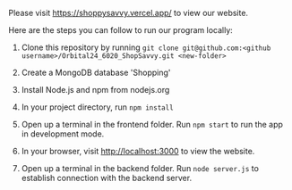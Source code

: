 Please visit https://shoppysavvy.vercel.app/ to view our website.


Here are the steps you can follow to run our program locally:

1. Clone this repository by running `git clone git@github.com:<github username>/Orbital24_6020_ShopSavvy.git <new-folder>`

2. Create a MongoDB database 'Shopping'

3. Install Node.js and npm from nodejs.org

4. In your project directory, run `npm install`
   
6. Open up a terminal in the frontend folder. Run `npm start` to run the app in development mode.
  
8. In your browser, visit [http://localhost:3000](http://localhost:3000) to view the website.

9. Open up a terminal in the backend folder. Run `node server.js` to establish connection with the backend server.

